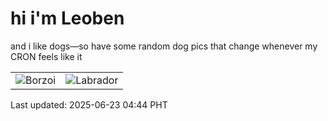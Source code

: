 # hi i'm Leoben

and i like dogs—so have some random dog pics that change whenever my CRON feels like it

|  |  |
|--------|----------|
| ![Borzoi](https://random-dog-vercel.vercel.app/api/random-borzoi?v=1750625099) | ![Labrador](https://random-dog-vercel.vercel.app/api/random-labrador?v=1750625099) |

Last updated: 2025-06-23 04:44 PHT
